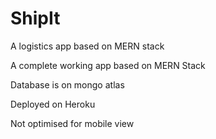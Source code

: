 # ShipIt
A logistics app based on MERN stack

A complete working app based on MERN Stack

Database is on mongo atlas

Deployed on Heroku


Not optimised for mobile view

